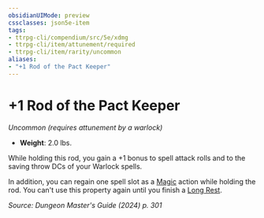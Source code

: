 ```yaml
---
obsidianUIMode: preview
cssclasses: json5e-item
tags:
- ttrpg-cli/compendium/src/5e/xdmg
- ttrpg-cli/item/attunement/required
- ttrpg-cli/item/rarity/uncommon
aliases: 
- "+1 Rod of the Pact Keeper"
---
```

# +1 Rod of the Pact Keeper
*Uncommon (requires attunement by a warlock)*  


- **Weight**: 2.0 lbs.

While holding this rod, you gain a +1 bonus to spell attack rolls and to the saving throw DCs of your Warlock spells.

In addition, you can regain one spell slot as a [Magic](Misc%20Files/CLI/rules/actions.md#Magic) action while holding the rod. You can't use this property again until you finish a [Long Rest](Misc%20Files/CLI/rules/variant-rules/long-rest-xphb.md).

*Source: Dungeon Master's Guide (2024) p. 301*